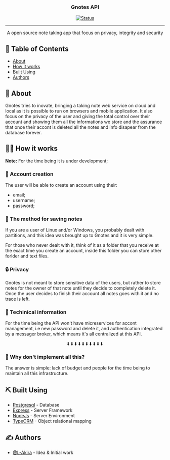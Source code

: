 <h3 align="center">Gnotes API</h3>

<div align="center">

[![Status](https://img.shields.io/badge/status-active-success.svg)]()


</div>

---

<p align="center"> A open source note taking app that focus on privacy, integrity and security
    <br> 
</p>

## 📝 Table of Contents

- [About](#about)
- [How it works](#how_it_works)
- [Built Using](#built_using)
- [Authors](#authors)


## 🔎 About <a name = "about"></a>

Gnotes tries to inovate, bringing a taking note web service on cloud and local as it is possible to run on browsers and mobile application. It also focus on the privacy of the user and giving the total control over their account and showing them all the informations we store and the assurance that once their accont is deleted all the notes and info disapear from the database forever.

## 👨‍🏫 How it works <a name = "how_it_works"></a>

<strong>Note:</strong> For the time being it is under development;

### 📌 Account creation
The user will be able to create an account using their:

- email;
- username;
- password;


### 💾 The method for saving notes
If you are a user of Linux and/or Windows, you probably dealt with partitions, and this idea was brought up to Gnotes and it is very simple.

For those who never dealt with it, think of it as a folder that you receive at the exact time you create an account, inside this folder you can store other forlder and text files. 

### 🔒 Privacy
Gnotes is not meant to store sensitive data of the users, but rather to store notes for the owner of that note until they decide to completely delete it.
Once the user decides to finish their account all notes goes with it and no trace is left.

### 🔧 Techinical information
For the time being the API won't have micreservices for accont management, i.e new password and delete it, and authentication integrated by a messager broker, which means it's all centralized at this API.

<p align="center">⬇⬇⬇⬇⬇⬇⬇⬇⬇⬇</p>

### 🤔 Why don't implement all this?
The answer is simple: lack of budget and people for the time being to maintain all this infrastructure.

## ⛏️ Built Using <a name = "built_using"></a>

- [Postgresql](https://www.postgresql.org/) - Database
- [Express](https://expressjs.com/) - Server Framework
- [NodeJs](https://nodejs.org/en/) - Server Environment
- [TypeORM](https://typeorm.io/#/) - Object relational mapping 


## ✍️ Authors <a name = "authors"></a>

- [@L-Akira](https://github.com/L-Akira) - Idea & Initial work

